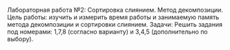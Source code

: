 Лабораторная работа №2: Сортировка слиянием. Метод декомпозиции.
Цель работы: изучить и измерить время работы и занимаемую память метода декомпозиции и сортировки слиянием.
Задачи:
Решить задания под номерами: 1,7,8 (согласно варианту) и 3,4,5 (дополнительно по выбору).
